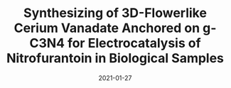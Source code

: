---
title: "Synthesizing of 3D-Flowerlike Cerium Vanadate Anchored on g-C3N4 for Electrocatalysis of Nitrofurantoin in Biological Samples"
collection: publications
permalink: /publication/2021-synthesizing-of-3D-flowerlike-cerium-vanadate-anchored-on-g-C3N4-for-electrocatalysis-of-nitrofurantoin-in-biological-samples
date: 2021-01-27
venue: 'Electrochemical Society Meeting Abstracts 240'
link: '10.1149/MA2021-02551618mtgabs'
citation: 'Sharma, Tata Sanjay Kanna; Hwa, Kuo Yuan; Ganguly, Anindita; Santhan, Aravindan; Jan, Pey-Shynan; '
---